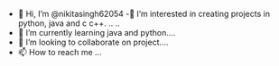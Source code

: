 - 👋 Hi, I’m @nikitasingh62054
-👀 I’m interested in creating projects in python, java and c c++. ..
..
- 🌱 I’m currently learning java and python....
- 💞️ I’m looking to collaborate on project....
- 📫 How to reach me ...

<!---
nikitasingh62054/nikitasingh62054 is a ✨ special ✨ repository because its `README.md` (this file) appears on your GitHub profile.
You can click the Preview link to take a look at your changes.
--->
